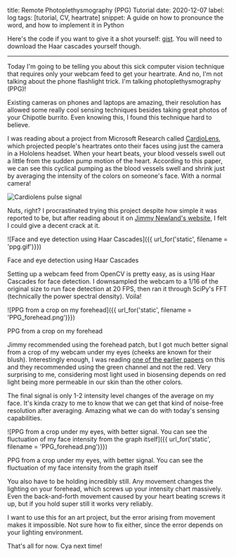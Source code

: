title: Remote Photoplethysmography (PPG) Tutorial
date: 2020-12-07
label: log
tags: [tutorial, CV, heartrate]
snippet: A guide on how to pronounce the word, and how to implement it in Python

Here's the code if you want to give it a shot yourself: [gist](https://gist.github.com/kongmunist/ba659019a483117a846dc2101e27f13d). You will need to download the Haar cascades yourself though.

<hr>

Today I'm going to be telling you about this sick computer vision technique that requires only your webcam feed to get your heartrate. And no, I'm not talking about the phone flashlight trick. I'm talking photoplethysmography (PPG)!

Existing cameras on phones and laptops are amazing, their resolution has allowed some really cool sensing techniques besides taking great photos of your Chipotle burrito. Even knowing this, I found this technique hard to believe. 

I was reading about a project from Microsoft Research called [CardioLens](https://www.microsoft.com/en-us/research/project/cardiolens/), which projected people's heartrates onto their faces using just the camera in a Hololens headset. When your heart beats, your blood vessels swell out a little from the sudden pump motion of the heart. According to this paper, we can see this cyclical pumping as the blood vessels swell and shrink just by averaging the intensity of the colors on someone's face. With a normal camera!

![Cardiolens pulse signal](http://alumni.media.mit.edu/~djmcduff/assets/cardiolens/cardiolens_image_2.png)

Nuts, right? I procrastinated trying this project despite how simple it was reported to be, but after reading about it on [Jimmy Newland's website](https://www.jimmynewland.com/wp/about-jimmy/presentations/remote-ppg-gui/), I felt I could give a decent crack at it. 

![Face and eye detection using Haar Cascades]({{ url_for('static', filename = 'ppg.gif')}})
<p class="caption">Face and eye detection using Haar Cascades</p>

Setting up a webcam feed from OpenCV is pretty easy, as is using Haar Cascades for face detection. I downsampled the webcam to a 1/16 of the original size to run face detection at 20 FPS, then ran it through SciPy's FFT (technically the power spectral density). Voila! 

![PPG from a crop on my forehead]({{ url_for('static', filename = 'PPG_forehead.png')}})
<p class="caption">PPG from a crop on my forehead</p>

Jimmy recommended using the forehead patch, but I got much better signal from a crop of my webcam under my eyes (cheeks are known for their blush). Interestingly enough, I was reading [one of the earlier papers](https://www.osapublishing.org/oe/viewmedia.cfm?uri=oe-16-26-21434&seq=0) on this and they recommended using the green channel and not the red. Very surprising to me, considering most light used in biosensing depends on red light being more permeable in our skin than the other colors. 

The final signal is only 1-2 intensity level changes of the average on my face. It's kinda crazy to me to know that we can get that kind of noise-free resolution after averaging. Amazing what we can do with today's sensing capabilities.

![PPG from a crop under my eyes, with better signal. You can see the fluctuation of my face intensity from the graph itself]({{ url_for('static', filename = 'PPG_forehead.png')}})
<p class="caption">PPG from a crop under my eyes, with better signal. You can see the fluctuation of my face intensity from the graph itself</p>

You also have to be holding incredibly still. Any movement changes the lighting on your forehead, which screws up your intensity chart massively. Even the back-and-forth movement caused by your heart beating screws it up, but if you hold super still it works very reliably. 

I want to use this for an art project, but the error arising from movement makes it impossible. Not sure how to fix either, since the error depends on your lighting environment. 

That's all for now. Cya next time!
